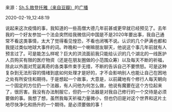 来源：[Sh.S.敖登托雅（来自豆瓣）](https://www.douban.com/people/aodeng/)的[广播](https://www.douban.com/people/aodeng/status/2820507832/)


2020-02-19_12:48:19


说起来这次疫情的事，我知道的一些高僧大德几年前甚或更早就已经预见了。去年我的一个好友参加一个法会突然给我微信问中国是不是2020年要出事，我自己通常不看这类事情，太大了觉得看见惶恐，不看也闭嘴不说。认识的几个萨满也都和我提过类似地球大事件的词。昨晚和一个喇嘛朋友聊天，他说这个事几年前就有人预言过了。可是能怎么样呢？巨大的洪流面前我只能给认识的几个湖北的一线医护人员购买有限的医疗物资（还是在朋友圈做的小范围众筹）以及每天不断的祈福，除此以外面对荒诞离奇的各类事件束手无措，不断的告诉自己不要愤怒。可是这种复杂到无法形容的情绪到底如何处理才是好的，才不会影响别人也能让自己在困地之处有所安住和期待。于是想起一个故事，大意是，以前藏地有个修行人每天朝向一个固定的方位扔一个法器，有人问他为何怎么做，他说有魔要在这个方位起来了，很厉害。我没有办法制服它，但扔一个法器是对我自己修行的一个交待是必须要做的事。我想了想，虽然我每天祈福力量微小，但也仍旧是对这个世界和这片土地尽快净化和扬升的一个期待。是必须要做的事！
